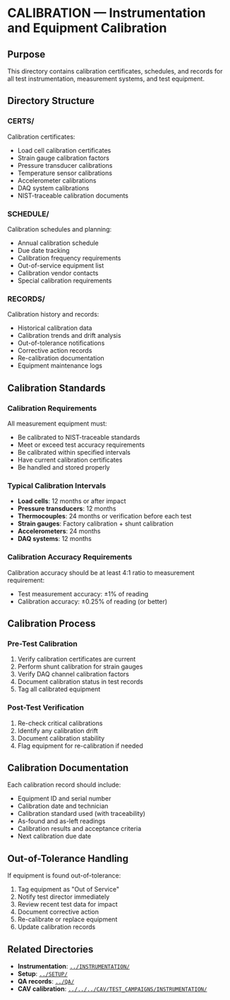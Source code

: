 # CALIBRATION — Instrumentation and Equipment Calibration

## Purpose

This directory contains calibration certificates, schedules, and records for all test instrumentation, measurement systems, and test equipment.

## Directory Structure

### CERTS/
Calibration certificates:
- Load cell calibration certificates
- Strain gauge calibration factors
- Pressure transducer calibrations
- Temperature sensor calibrations
- Accelerometer calibrations
- DAQ system calibrations
- NIST-traceable calibration documents

### SCHEDULE/
Calibration schedules and planning:
- Annual calibration schedule
- Due date tracking
- Calibration frequency requirements
- Out-of-service equipment list
- Calibration vendor contacts
- Special calibration requirements

### RECORDS/
Calibration history and records:
- Historical calibration data
- Calibration trends and drift analysis
- Out-of-tolerance notifications
- Corrective action records
- Re-calibration documentation
- Equipment maintenance logs

## Calibration Standards

### Calibration Requirements
All measurement equipment must:
- Be calibrated to NIST-traceable standards
- Meet or exceed test accuracy requirements
- Be calibrated within specified intervals
- Have current calibration certificates
- Be handled and stored properly

### Typical Calibration Intervals
- **Load cells**: 12 months or after impact
- **Pressure transducers**: 12 months
- **Thermocouples**: 24 months or verification before each test
- **Strain gauges**: Factory calibration + shunt calibration
- **Accelerometers**: 24 months
- **DAQ systems**: 12 months

### Calibration Accuracy Requirements
Calibration accuracy should be at least 4:1 ratio to measurement requirement:
- Test measurement accuracy: ±1% of reading
- Calibration accuracy: ±0.25% of reading (or better)

## Calibration Process

### Pre-Test Calibration
1. Verify calibration certificates are current
2. Perform shunt calibration for strain gauges
3. Verify DAQ channel calibration factors
4. Document calibration status in test records
5. Tag all calibrated equipment

### Post-Test Verification
1. Re-check critical calibrations
2. Identify any calibration drift
3. Document calibration stability
4. Flag equipment for re-calibration if needed

## Calibration Documentation

Each calibration record should include:
- Equipment ID and serial number
- Calibration date and technician
- Calibration standard used (with traceability)
- As-found and as-left readings
- Calibration results and acceptance criteria
- Next calibration due date

## Out-of-Tolerance Handling

If equipment is found out-of-tolerance:
1. Tag equipment as "Out of Service"
2. Notify test director immediately
3. Review recent test data for impact
4. Document corrective action
5. Re-calibrate or replace equipment
6. Update calibration records

## Related Directories

- **Instrumentation**: [`../INSTRUMENTATION/`](../INSTRUMENTATION/)
- **Setup**: [`../SETUP/`](../SETUP/)
- **QA records**: [`../QA/`](../QA/)
- **CAV calibration**: [`../../../CAV/TEST_CAMPAIGNS/INSTRUMENTATION/`](../../../CAV/TEST_CAMPAIGNS/INSTRUMENTATION/)
